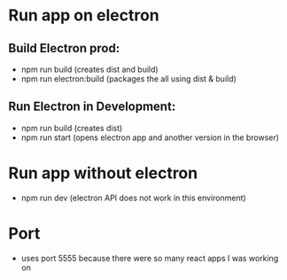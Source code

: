 # Run app on electron
  ## Build Electron prod:
  - npm run build (creates dist and build)
  - npm run electron:build (packages the all using dist & build)
  ## Run Electron in Development: 
  - npm run build (creates dist)
  - npm run start (opens electron app and another version in the browser)

# Run app without electron
- npm run dev (electron API does not work in this environment)

# Port
- uses port 5555 because there were so many react apps I was working on